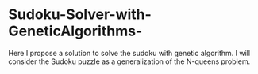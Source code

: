# Sudoku-Solver-with-GeneticAlgorithms-
Here I propose a solution to solve the sudoku with genetic algorithm. I will consider the Sudoku puzzle as a generalization of the N-queens problem.
